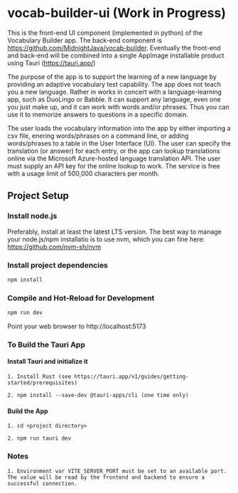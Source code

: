 # vocab-builder-ui (Work in Progress)

This is the front-end UI component (implemented in python) of the Vocabulary Builder app. The back-end component is https://github.com/MidnightJava/vocab-builder. Eventually the front-end and back-end will be combined into a single AppImage installable product using Tauri (https://tauri.app/)

The purpose of the app is to support the learning of a new language by providing an adaptive vocabulary test capability. The app does not teach you a new language. Rather in works in concert with a language-learning app, such as DuoLingo or Babble. It can support any language, even one you just make up, and it can work with words and/or phrases. Thus you can use it to memorize answers to questions in a specific domain.

The user loads the vocabulary information into the app by either importing a csv file, enering words/phrases on a command line, or adding words/phrases to a table in the User Interface (UI). The user can specify the translation (or answer) for each entry, or the app can lookup translations online via the Microsoft Azure-hosted language translation API. The user must supply an API key for the online lookup to work. The service is free with a usage limit of 500,000 characters per month.

## Project Setup

### Install node.js

Preferably, install at least the latest LTS version. The best way to manage your node.js/npm installatio is to use nvm, which you can fine here: https://github.com/nvm-sh/nvm

### Install project dependencies

```sh
npm install
```

### Compile and Hot-Reload for Development

```sh
npm run dev
```

Point your web browser to http://localhost:5173

### To Build the Tauri App

#### Install Tauri and initialize it

```
1. Install Rust (see https://tauri.app/v1/guides/getting-started/prerequisites)

2. npm install --save-dev @tauri-apps/cli (one time only)
```

#### Build the App

```
1. cd <project directory>

2. npm run tauri dev
```

### Notes

```
1. Environment var VITE_SERVER_PORT must be set to an available port.
The value will be read by the frontend and backend to ensure a
successful connection.
```

